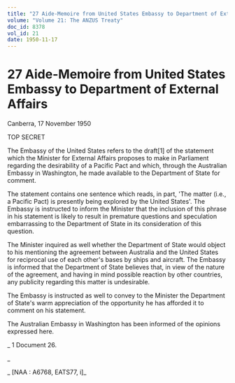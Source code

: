 ```yaml
---
title: "27 Aide-Memoire from United States Embassy to Department of External Affairs"
volume: "Volume 21: The ANZUS Treaty"
doc_id: 8378
vol_id: 21
date: 1950-11-17
---
```


# 27 Aide-Memoire from United States Embassy to Department of External Affairs

Canberra, 17 November 1950

TOP SECRET

The Embassy of the United States refers to the draft[1] of the statement which the Minister for External Affairs proposes to make in Parliament regarding the desirability of a Pacific Pact and which, through the Australian Embassy in Washington, he made available to the Department of State for comment.

The statement contains one sentence which reads, in part, 'The matter (i.e., a Pacific Pact) is presently being explored by the United States'. The Embassy is instructed to inform the Minister that the inclusion of this phrase in his statement is likely to result in premature questions and speculation embarrassing to the Department of State in its consideration of this question.

The Minister inquired as well whether the Department of State would object to his mentioning the agreement between Australia and the United States for reciprocal use of each other's bases by ships and aircraft. The Embassy is informed that the Department of State believes that, in view of the nature of the agreement, and having in mind possible reaction by other countries, any publicity regarding this matter is undesirable.

The Embassy is instructed as well to convey to the Minister the Department of State's warm appreciation of the opportunity he has afforded it to comment on his statement.

The Australian Embassy in Washington has been informed of the opinions expressed here.

_ 1 Document 26.

_

_ [NAA : A6768, EATS77, i]_
